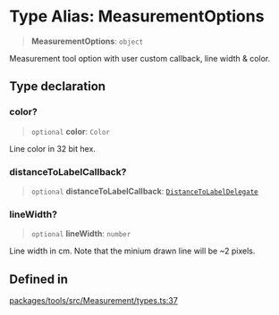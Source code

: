 # Type Alias: MeasurementOptions

> **MeasurementOptions**: `object`

Measurement tool option with user custom callback, line width & color.

## Type declaration

### color?

> `optional` **color**: `Color`

Line color in 32 bit hex.

### distanceToLabelCallback?

> `optional` **distanceToLabelCallback**: [`DistanceToLabelDelegate`](DistanceToLabelDelegate.md)

### lineWidth?

> `optional` **lineWidth**: `number`

Line width in cm. Note that the minium drawn line will be ~2 pixels.

## Defined in

[packages/tools/src/Measurement/types.ts:37](https://github.com/cognitedata/reveal/blob/3aaed3491dba3f4ba9ecd87f495d35383cc73a1d/viewer/packages/tools/src/Measurement/types.ts#L37)
